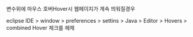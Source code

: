 변수위에 마우스 호버Hover시 웹페이지가 계속 띄워질경우


eclipse IDE > window > preferences > settins > Java > Editor > Hovers > combined Hover 체크를 헤제
